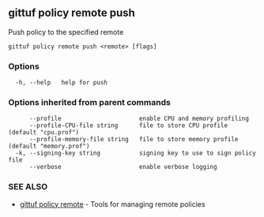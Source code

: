 ## gittuf policy remote push

Push policy to the specified remote

```
gittuf policy remote push <remote> [flags]
```

### Options

```
  -h, --help   help for push
```

### Options inherited from parent commands

```
      --profile                      enable CPU and memory profiling
      --profile-CPU-file string      file to store CPU profile (default "cpu.prof")
      --profile-memory-file string   file to store memory profile (default "memory.prof")
  -k, --signing-key string           signing key to use to sign policy file
      --verbose                      enable verbose logging
```

### SEE ALSO

* [gittuf policy remote](gittuf_policy_remote.md)	 - Tools for managing remote policies


